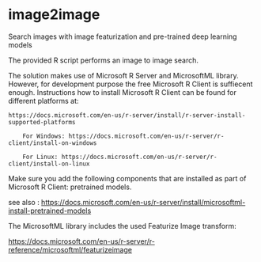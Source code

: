 
# image2image
Search images with  image featurization and pre-trained deep learning models

The provided R script performs an image to image search.

The solution makes use of Microsoft R Server and MicrosoftML library. However, for development purpose the free Microsoft R Client is suffiecent enough. Instructions how to install Microsoft R Client can be found for different platforms at:

	https://docs.microsoft.com/en-us/r-server/install/r-server-install-supported-platforms
	
		For Windows: https://docs.microsoft.com/en-us/r-server/r-client/install-on-windows
		
		For Linux: https://docs.microsoft.com/en-us/r-server/r-client/install-on-linux
		
Make sure you add the following components that are installed as part of Microsoft R Client: pretrained models. 

  see also : https://docs.microsoft.com/en-us/r-server/install/microsoftml-install-pretrained-models
 
 The MicrosoftML library includes the used Featurize Image transform:
 
 https://docs.microsoft.com/en-us/r-server/r-reference/microsoftml/featurizeimage
